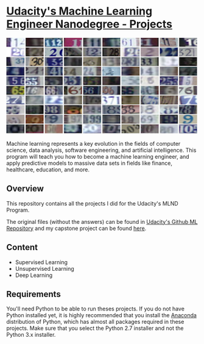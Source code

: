 # [Udacity's Machine Learning Engineer Nanodegree - Projects](https://www.udacity.com/course/machine-learning-engineer-nanodegree--nd009t)

![Pictures](Pictures/svhn.png)

Machine learning represents a key evolution in the fields of computer science, data analysis, software engineering, and artificial intelligence. This program will teach you how to become a machine learning engineer, and apply predictive models to massive data sets in fields like finance, healthcare, education, and more.

## Overview
This repository contains all the projects I did for the Udacity's MLND Program.

The original files (without the answers) can be found in [Udacity's Github ML Repository](https://github.com/udacity/machine-learning) and my capstone project can be found [here](https://github.com/lccasagrande/Deep-Knowledge-Tracing).

## Content
- Supervised Learning
- Unsupervised Learning
- Deep Learning

## Requirements
You'll need Python to be able to run theses projects. If you do not have Python installed yet, it is highly recommended that you install the [Anaconda](https://www.anaconda.com/download/) distribution of Python, which has almost all packages required in these projects. Make sure that you select the Python 2.7 installer and not the Python 3.x installer.
